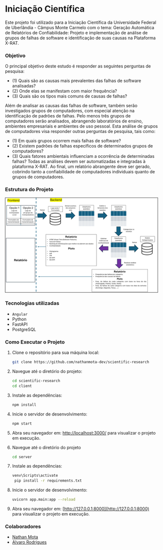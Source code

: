 # Iniciação Científica

Este projeto foi utilizado para a Iniciação Científica da Universidade Federal de Uberlândia - Câmpus Monte Carmelo com o tema: Geração Automática de Relatórios de Confiabilidade: Projeto e implementação de análise de grupos de falhas de software e identificação de suas causas na Plataforma X-RAT.

### Objetivo

O principal objetivo deste estudo é responder as seguintes perguntas de pesquisa:  

- (1) Quais são as causas mais prevalentes das falhas de software analisadas? 
- (2) Onde elas se manifestam com maior frequência? 
- (3) Quais são os tipos mais comuns de causas de falhas? 

Além de analisar as causas das falhas de software, também serão investigados grupos de computadores, com especial atenção na identificação de padrões de falhas. Pelo menos três grupos de computadores serão analisados, abrangendo laboratórios de ensino, ambientes empresariais e ambientes de uso pessoal. Esta análise de grupos de computadores visa responder outras perguntas de pesquisa, tais como:  

- (1) Em quais grupos ocorrem mais falhas de software? 
- (2) Existem padrões de falhas específicos de determinados grupos de computadores? 
- (3) Quais fatores ambientais influenciam a ocorrência de determinadas falhas? Todas as análises devem ser automatizadas e integradas à plataforma X-RAT. Ao final, um relatório abrangente deve ser gerado, cobrindo tanto a confiabilidade de computadores individuais quanto de grupos de computadores.

### Estrutura do Projeto

![Estrutura do Projeto](/assets/image.png)

### Tecnologias utilizadas

- `Angular`
- Python
- FastAPI
- PostgreSQL

### Como Executar o Projeto

1. Clone o repositório para sua máquina local:

   ```bash
   git clone https://github.com/nathanmota-dev/scientific-research
   ```

2. Navegue até o diretório do projeto:

   ```bash
   cd scientific-research
   cd client
   ```

3. Instale as dependências:

   ```bash
   npm install
   ```

4. Inicie o servidor de desenvolvimento:

   ```bash
   npm start
   ```

5. Abra seu navegador em: [http://localhost:3000/](http://localhost:3000/) para visualizar o projeto em execução.

6. Navegue até o diretório do projeto

    ```bash   
   cd server
   ```

7. Instale as dependências:

   ```bash
   venv\Scripts\activate
    pip install -r requirements.txt
   ```

8. Inicie o servidor de desenvolvimento:

   ```bash
   uvicorn app.main:app --reload
   ```

9. Abra seu navegador em: [http://127.0.0.1:8000](http://127.0.0.1:8000) para visualizar o projeto em execução.

### Colaboradores

- [Nathan Mota](https://github.com/nathanmota-dev)
- [Alvaro Rodrigues](https://github.com/alvarojpr)